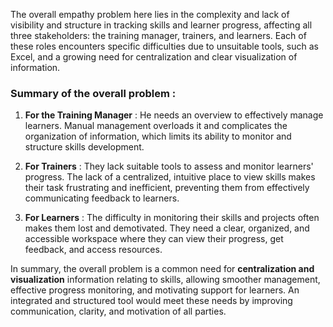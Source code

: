 The overall empathy problem here lies in the complexity and lack of visibility and structure in tracking skills and learner progress, affecting all three stakeholders: the training manager, trainers, and learners. Each of these roles encounters specific difficulties due to unsuitable tools, such as Excel, and a growing need for centralization and clear visualization of information.

### Summary of the overall problem :

1. **For the Training Manager** : He needs an overview to effectively manage learners. Manual management overloads it and complicates the organization of information, which limits its ability to monitor and structure skills development.

2. **For Trainers** : They lack suitable tools to assess and monitor learners' progress. The lack of a centralized, intuitive place to view skills makes their task frustrating and inefficient, preventing them from effectively communicating feedback to learners.

3. **For Learners** : The difficulty in monitoring their skills and projects often makes them lost and demotivated. They need a clear, organized, and accessible workspace where they can view their progress, get feedback, and access resources.

In summary, the overall problem is a common need for **centralization and visualization** information relating to skills, allowing smoother management, effective progress monitoring, and motivating support for learners. An integrated and structured tool would meet these needs by improving communication, clarity, and motivation of all parties.
